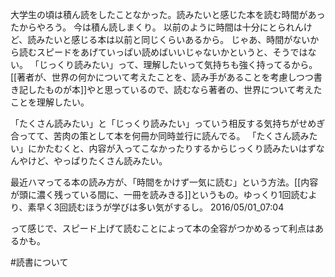 大学生の頃は積ん読をしたことなかった。読みたいと感じた本を読む時間があったからやろう。
今は積ん読しまくり。
以前のように時間は十分にとられんけど、読みたいと感じる本は以前と同じくらいあるから。
じゃあ、時間がないから読むスピードをあげていっぱい読めばいいじゃないかというと、そうではない。
「じっくり読みたい」って、理解したいって気持ちも強く持ってるから。
[[著者が、世界の何かについて考えたことを、読み手があることを考慮しつつ書き記したものが本]]やと思っているので、読むなら著者の、世界について考えたことを理解したい。

「たくさん読みたい」と「じっくり読みたい」っていう相反する気持ちがせめぎ合ってて、苦肉の策として本を何冊か同時並行に読んでる。
「たくさん読みたい」にかたむくと、内容が入ってこなかったりするからじっくり読みたいはずなんやけど、やっぱりたくさん読みたい。

最近ハマってる本の読み方が、「時間をかけず一気に読む」という方法。[[内容が頭に濃く残っている間に、一冊を読みきる]]というもの。ゆっくり1回読むより、素早く3回読むほうが学びは多い気がするし。 
2016/05/01_07:04

って感じで、スピード上げて読むことによって本の全容がつかめるって利点はあるかも。

#読書について 